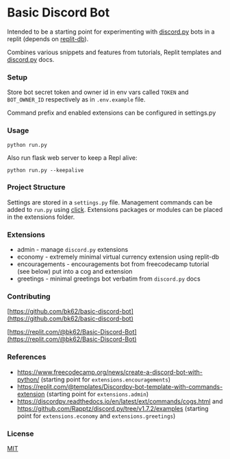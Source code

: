 # Basic Discord Bot

Intended to be a starting point for experimenting with [discord.py](https://discordpy.readthedocs.io/en/stable/) bots in a replit (depends on [replit-db](https://github.com/replit/replit-py)).

Combines various snippets and features from tutorials, Replit templates and [discord.py](https://discordpy.readthedocs.io/en/stable/) docs.


### Setup

Store bot secret token and owner id in env vars called `TOKEN` and `BOT_OWNER_ID` respectively as in `.env.example` file.

Command prefix and enabled extensions can be configured in settings.py

### Usage

`python run.py`

Also run flask web server to keep a Repl alive: 

`python run.py --keepalive`


### Project Structure
Settings are stored in a `settings.py` file. Management commands can be added to `run.py` using [click](https://click.palletsprojects.com/). Extensions packages or modules can be placed in the extensions folder.

### Extensions
- admin - manage `discord.py` extensions
- economy - extremely minimal virtual currency extension using replit-db
- encouragements - encouragements bot from freecodecamp tutorial (see below) put into a cog and extension
- greetings - minimal greetings bot verbatim from `discord.py` docs

### Contributing

[https://github.com/bk62/basic-discord-bot](https://github.com/bk62/basic-discord-bot)

[https://replit.com/@bk62/Basic-Discord-Bot](https://replit.com/@bk62/Basic-Discord-Bot)

### References

+ https://www.freecodecamp.org/news/create-a-discord-bot-with-python/ (starting point for `extensions.encouragements`)
+ https://replit.com/@templates/Discordpy-bot-template-with-commands-extension (starting point for `extensions.admin`)
+ https://discordpy.readthedocs.io/en/latest/ext/commands/cogs.html and  https://github.com/Rapptz/discord.py/tree/v1.7.2/examples (starting point for `extensions.economy` and `extensions.greetings`)

### License
[MIT](https://choosealicense.com/licenses/mit/)